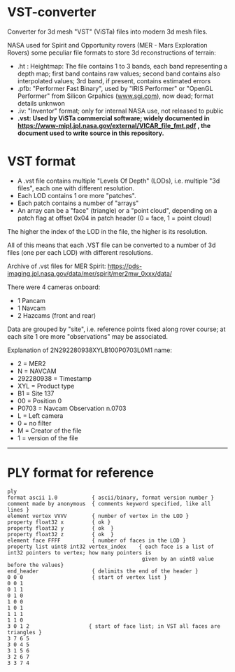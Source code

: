 # VST-converter
Converter for 3d mesh "VST" (ViSTa) files into modern 3d mesh files.

NASA used for Spirit and Opportunity rovers (MER - Mars Exploration Rovers) some peculiar file formats to store 3d reconstructions of terrain:

- .ht : Heightmap: The file contains 1 to 3 bands, each band representing a depth map; first band contains raw values; second band contains also interpolated values; 3rd band, if present, contains estimated errors
- .pfb: "Performer Fast Binary", used by "IRIS Performer" or "OpenGL Performer" from Silicon Grpahics (www.sgi.com), now dead; format details unknwon
- .iv: "Inventor" format; only for internal NASA use, not released to public
- **.vst: Used by ViSTa commercial software; widely documented in https://www-mipl.jpl.nasa.gov/external/VICAR_file_fmt.pdf , the document used to write source in this repository.**

# VST format

- A .vst file contains multiple "Levels Of Depth" (LODs), i.e. multiple "3d files", each one with different resolution.
- Each LOD contains 1 ore more "patches".
- Each patch contains a number of "arrays"
- An array can be a "face" (triangle) or a "point cloud", depending on a patch flag at offset 0x04 in patch header (0 = face, 1 = point cloud)

The higher the index of the LOD in the file, the higher is its resolution.

All of this means that each .VST file can be converted to a number of 3d files (one per each LOD) with different resolutions. 

Archive of .vst files for MER Spirit:
https://pds-imaging.jpl.nasa.gov/data/mer/spirit/mer2mw_0xxx/data/

There were 4 cameras onboard:
 - 1 Pancam
 - 1 Navcam
 - 2 Hazcams (front and rear)
 
 Data are grouped by "site", i.e. reference points fixed along rover course; at each site 1 ore more "observations" may be associated.
 
Explanation of 2N292280938XYLB100P0703L0M1 name:

-  2 = MER2
-  N = NAVCAM
-  292280938 = Timestamp
-  XYL = Product type
-  B1 = Site 137
-  00 = Position 0
-  P0703 = Navcam Observation n.0703
-  L = Left camera
-  0 = no filter
-  M = Creator of the file
-  1 = version of the file

-------
# PLY format for reference

```
ply
format ascii 1.0           { ascii/binary, format version number }
comment made by anonymous  { comments keyword specified, like all lines }
element vertex VVVV        { number of vertex in the LOD }
property float32 x         { ok }
property float32 y         { ok  }
property float32 z         { ok  }
element face FFFF          { number of faces in the LOD }
property list uint8 int32 vertex_index    { each face is a list of int32 pointers to vertex; how many pointers is 
                                           given by an uint8 value before the values}
end_header                 { delimits the end of the header }
0 0 0                      { start of vertex list }
0 0 1
0 1 1
0 1 0
1 0 0
1 0 1
1 1 1
1 1 0
3 0 1 2                   { start of face list; in VST all faces are triangles }
3 7 6 5 
3 0 4 5 
3 1 5 6 
3 2 6 7 
3 3 7 4 
```

